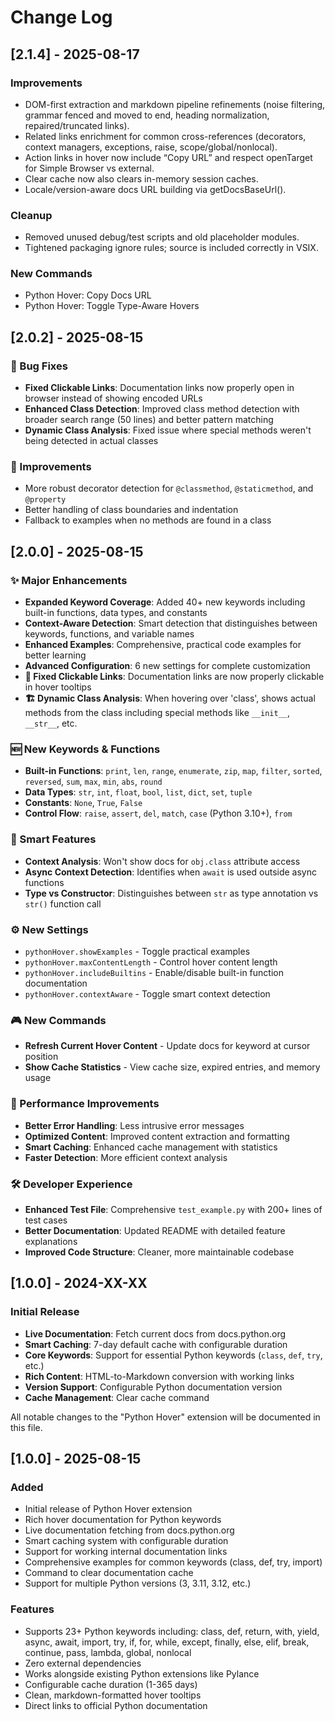 # Change Log

## [2.1.4] - 2025-08-17

### Improvements

- DOM-first extraction and markdown pipeline refinements (noise filtering, grammar fenced and moved to end, heading normalization, repaired/truncated links).
- Related links enrichment for common cross-references (decorators, context managers, exceptions, raise, scope/global/nonlocal).
- Action links in hover now include “Copy URL” and respect openTarget for Simple Browser vs external.
- Clear cache now also clears in-memory session caches.
- Locale/version-aware docs URL building via getDocsBaseUrl().

### Cleanup

- Removed unused debug/test scripts and old placeholder modules.
- Tightened packaging ignore rules; source is included correctly in VSIX.

### New Commands

- Python Hover: Copy Docs URL
- Python Hover: Toggle Type-Aware Hovers

## [2.0.2] - 2025-08-15

### 🐛 Bug Fixes

- **Fixed Clickable Links**: Documentation links now properly open in browser instead of showing encoded URLs
- **Enhanced Class Detection**: Improved class method detection with broader search range (50 lines) and better pattern matching
- **Dynamic Class Analysis**: Fixed issue where special methods weren't being detected in actual classes

### 🚀 Improvements

- More robust decorator detection for `@classmethod`, `@staticmethod`, and `@property`
- Better handling of class boundaries and indentation
- Fallback to examples when no methods are found in a class

## [2.0.0] - 2025-08-15

### ✨ Major Enhancements

- **Expanded Keyword Coverage**: Added 40+ new keywords including built-in functions, data types, and constants
- **Context-Aware Detection**: Smart detection that distinguishes between keywords, functions, and variable names
- **Enhanced Examples**: Comprehensive, practical code examples for better learning
- **Advanced Configuration**: 6 new settings for complete customization
- **🔗 Fixed Clickable Links**: Documentation links are now properly clickable in hover tooltips
- **🏗️ Dynamic Class Analysis**: When hovering over 'class', shows actual methods from the class including special methods like `__init__`, `__str__`, etc.

### 🆕 New Keywords & Functions

- **Built-in Functions**: `print`, `len`, `range`, `enumerate`, `zip`, `map`, `filter`, `sorted`, `reversed`, `sum`, `max`, `min`, `abs`, `round`
- **Data Types**: `str`, `int`, `float`, `bool`, `list`, `dict`, `set`, `tuple`
- **Constants**: `None`, `True`, `False`
- **Control Flow**: `raise`, `assert`, `del`, `match`, `case` (Python 3.10+), `from`

### 🧠 Smart Features

- **Context Analysis**: Won't show docs for `obj.class` attribute access
- **Async Context Detection**: Identifies when `await` is used outside async functions
- **Type vs Constructor**: Distinguishes between `str` as type annotation vs `str()` function call

### ⚙️ New Settings

- `pythonHover.showExamples` - Toggle practical examples
- `pythonHover.maxContentLength` - Control hover content length
- `pythonHover.includeBuiltins` - Enable/disable built-in function documentation
- `pythonHover.contextAware` - Toggle smart context detection

### 🎮 New Commands

- **Refresh Current Hover Content** - Update docs for keyword at cursor position
- **Show Cache Statistics** - View cache size, expired entries, and memory usage

### 🚀 Performance Improvements

- **Better Error Handling**: Less intrusive error messages
- **Optimized Content**: Improved content extraction and formatting
- **Smart Caching**: Enhanced cache management with statistics
- **Faster Detection**: More efficient context analysis

### 🛠️ Developer Experience

- **Enhanced Test File**: Comprehensive `test_example.py` with 200+ lines of test cases
- **Better Documentation**: Updated README with detailed feature explanations
- **Improved Code Structure**: Cleaner, more maintainable codebase

## [1.0.0] - 2024-XX-XX

### Initial Release

- **Live Documentation**: Fetch current docs from docs.python.org
- **Smart Caching**: 7-day default cache with configurable duration
- **Core Keywords**: Support for essential Python keywords (`class`, `def`, `try`, etc.)
- **Rich Content**: HTML-to-Markdown conversion with working links
- **Version Support**: Configurable Python documentation version
- **Cache Management**: Clear cache command

All notable changes to the "Python Hover" extension will be documented in this file.

## [1.0.0] - 2025-08-15

### Added

- Initial release of Python Hover extension
- Rich hover documentation for Python keywords
- Live documentation fetching from docs.python.org
- Smart caching system with configurable duration
- Support for working internal documentation links
- Comprehensive examples for common keywords (class, def, try, import)
- Command to clear documentation cache
- Support for multiple Python versions (3, 3.11, 3.12, etc.)

### Features

- Supports 23+ Python keywords including: class, def, return, with, yield, async, await, import, try, if, for, while, except, finally, else, elif, break, continue, pass, lambda, global, nonlocal
- Zero external dependencies
- Works alongside existing Python extensions like Pylance
- Configurable cache duration (1-365 days)
- Clean, markdown-formatted hover tooltips
- Direct links to official Python documentation
